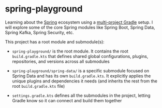 # spring-playground
Learning about the [Spring](https://spring.io/) ecosystem using a [multi-project Gradle](https://docs.gradle.org/current/userguide/multi_project_builds.html) setup. I will explore some of the core Spring modules like Spring Boot, Spring Data, Spring Kafka, Spring Security, etc. 

This project has a root module and submodule(s):
* `spring-playground/` is the root module. It contains the root `build.gradle.kts` that defines shared global configurations, 
plugins, repositories, and versions across all submodules

* `spring-playground/spring-data/` is a specific submodule focused on Spring Data and has its own `build.gradle.kts`. It explicitly 
applies the unique plugins and dependencies it needs (and inherits the rest from the root `build.gradle.kts` file)

* `settings.gradle.kts` defines all the submodules in the project, letting Gradle know so it can connect and build them together
